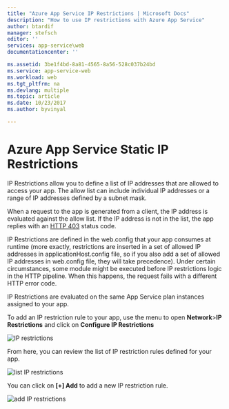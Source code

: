 ```yaml
---
title: "Azure App Service IP Restrictions | Microsoft Docs" 
description: "How to use IP restrictions with Azure App Service" 
author: btardif
manager: stefsch
editor: ''
services: app-service\web
documentationcenter: ''

ms.assetid: 3be1f4bd-8a81-4565-8a56-528c037b24bd
ms.service: app-service-web
ms.workload: web
ms.tgt_pltfrm: na
ms.devlang: multiple
ms.topic: article
ms.date: 10/23/2017
ms.author: byvinyal

---
```

# Azure App Service Static IP Restrictions #

IP Restrictions allow you to define a list of IP addresses that are allowed to access your app. The allow list can include individual IP addresses or a range of IP addresses defined by a subnet mask.

When a request to the app is generated from a client, the IP address is evaluated against the allow list. If the IP address is not in the list, the app replies with an [HTTP 403](https://en.wikipedia.org/wiki/HTTP_403) status code.

IP Restrictions are defined in the web.config that your app consumes at runtime (more exactly, restrictions are inserted in a set of allowed IP addresses in applicationHost.config file, so if you also add a set of allowed IP addresses in web.config file, they will take precedence). Under certain circumstances, some module might be executed before IP restrictions logic in the HTTP pipeline. When this happens, the request fails with a different HTTP error code.

IP Restrictions are evaluated on the same App Service plan instances assigned to your app.

To add an IP restriction rule to your app, use the menu to open **Network**>**IP Restrictions** and click on **Configure IP Restrictions**

![IP restrictions](media/app-service-ip-restrictions/ip-restrictions.png)  

From here, you can review the list of IP restriction rules defined for your app.

![list IP restrictions](media/app-service-ip-restrictions/browse-ip-restrictions.png)

You can click on **[+] Add** to add a new IP restriction rule.

![add IP restrictions](media/app-service-ip-restrictions/add-ip-restrictions.png)
